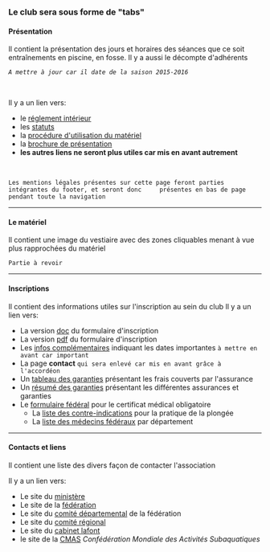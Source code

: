 ### Le club sera sous forme de "tabs" 


#### Présentation

Il contient la présentation des jours et horaires des séances que ce soit entraînements en piscine, en fosse. Il y a  aussi le décompte d'adhérents 


*`A mettre à jour car il date de la saison 2015-2016`*

<br>

Il y a un lien vers:

* le [réglement intérieur](http://www.ozoir-plongee.org/club/RegInt.pdf)
* les [statuts](http://www.ozoir-plongee.org/club/Statuts.pdf)
* la [procédure d'utilisation du matériel](http://www.ozoir-plongee.org/club/utilisationpiscine.pdf)
* la [brochure de présentation](http://www.ozoir-plongee.org/club/brochure.pdf)
* **les autres liens ne seront plus utiles car mis en avant autrement**

<br>

`Les mentions légales présentes sur cette page feront parties intégrantes du footer, et seront donc 	présentes en bas de page pendant toute la navigation`

---

#### Le matériel

Il contient une image du vestiaire avec des zones cliquables menant à vue plus rapprochées du matériel

`Partie à revoir`

---

#### Inscriptions

Il contient des informations utiles sur l'inscription au sein du club
Il y a un lien vers:
* La version [doc](http://www.ozoir-plongee.org/inscription/fichinscription.doc) du formulaire d'inscription
* La version [pdf](http://www.ozoir-plongee.org/inscription/fichinscription.pdf) du formulaire d'inscription
* Les [infos complémentaires](http://www.ozoir-plongee.org/inscription/infocomp.pdf) indiquant les dates importantes `à mettre en avant car important`
* La page **contact** `qui sera enlevé car mis en avant grâce à l'accordéon`
* Un [tableau des garanties](http://www.ozoir-plongee.org/inscription/garanties%20Axa%20plongeur%202015-2016.pdf) présentant les frais couverts par l'assurance
* Un [résumé des garanties](http://www.ozoir-plongee.org/inscription/Resume-garanties%20Axa.pdf) présentant les différentes assurances et garanties
* Le [formulaire fédéral](http://www.ozoir-plongee.org/inscription/certificat%20medical%20tout%20medecin%20Form%20complet.pdf) pour le certificat médical obligatoire
	* La [liste des contre-indications](http://medical.ffessm.fr/wp-content/uploads/CMPN.Contre_Ind-1.pdf) pour la pratique de la plongée
	* La [liste des médecins fédéraux](http://www.ffessm-cif.fr/accmedecins.html) par département

---

#### Contacts et liens

Il contient une liste des divers façon de contacter l'association

Il y a un lien vers:
* Le site du [ministère](http://www.seine-et-marne.jeunesse-sports.gouv.fr/)
* Le site de la [fédération](http://www.ffessm.fr/)
* Le site du [comité départemental](http://www.ffessm77.fr/) de la fédération
* Le site du [comité régional](http://www.ffessm-cif.fr/)
* Le site du [cabinet lafont](http://www.cabinet-lafont.com/)
* le site de la [CMAS](http://www.cmas2000.org/index.asp) *Confédération Mondiale des Activités Subaquatiques*

